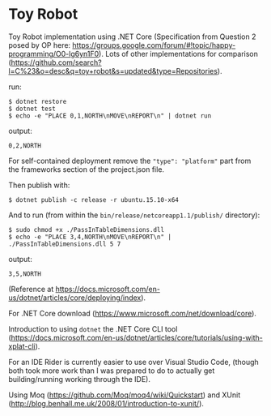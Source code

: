 # Toy Robot

Toy Robot implementation using .NET Core (Specification from Question 2 posed by OP here: https://groups.google.com/forum/#!topic/happy-programming/O0-lg6yn1F0). Lots of other implementations for comparison (https://github.com/search?l=C%23&o=desc&q=toy+robot&s=updated&type=Repositories).

run:
```{r, engine='bash', count_lines}
$ dotnet restore
$ dotnet test
$ echo -e "PLACE 0,1,NORTH\nMOVE\nREPORT\n" | dotnet run
```

output:
```
0,2,NORTH
```

For self-contained deployment remove the `"type": "platform"` part from the frameworks section of the project.json file.

Then publish with:

```{r, engine='bash', count_lines}
$ dotnet publish -c release -r ubuntu.15.10-x64
```
And to run (from within the `bin/release/netcoreapp1.1/publish/` directory):

```{r, engine='bash', count_lines}
$ sudo chmod +x ./PassInTableDimensions.dll
$ echo -e "PLACE 3,4,NORTH\nMOVE\nREPORT\n" | ./PassInTableDimensions.dll 5 7
```

output:
```
3,5,NORTH
```

(Reference at https://docs.microsoft.com/en-us/dotnet/articles/core/deploying/index).

For .NET Core download (https://www.microsoft.com/net/download/core).

Introduction to using `dotnet` the .NET Core CLI tool (https://docs.microsoft.com/en-us/dotnet/articles/core/tutorials/using-with-xplat-cli).

For an IDE Rider is currently easier to use over Visual Studio Code, (though both took more work than I was prepared to do to actually get building/running working through the IDE).

Using Moq (https://github.com/Moq/moq4/wiki/Quickstart) and XUnit (http://blog.benhall.me.uk/2008/01/introduction-to-xunit/).
